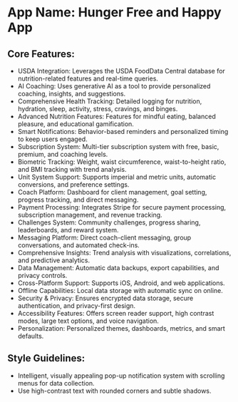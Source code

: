 # **App Name**: Hunger Free and Happy App

## Core Features:

- USDA Integration: Leverages the USDA FoodData Central database for nutrition-related features and real-time queries.
- AI Coaching: Uses generative AI as a tool to provide personalized coaching, insights, and suggestions.
- Comprehensive Health Tracking: Detailed logging for nutrition, hydration, sleep, activity, stress, cravings, and binges.
- Advanced Nutrition Features: Features for mindful eating, balanced pleasure, and educational gamification.
- Smart Notifications: Behavior-based reminders and personalized timing to keep users engaged.
- Subscription System: Multi-tier subscription system with free, basic, premium, and coaching levels.
- Biometric Tracking: Weight, waist circumference, waist-to-height ratio, and BMI tracking with trend analysis.
- Unit System Support: Supports imperial and metric units, automatic conversions, and preference settings.
- Coach Platform: Dashboard for client management, goal setting, progress tracking, and direct messaging.
- Payment Processing: Integrates Stripe for secure payment processing, subscription management, and revenue tracking.
- Challenges System: Community challenges, progress sharing, leaderboards, and reward system.
- Messaging Platform: Direct coach-client messaging, group conversations, and automated check-ins.
- Comprehensive Insights: Trend analysis with visualizations, correlations, and predictive analytics.
- Data Management: Automatic data backups, export capabilities, and privacy controls.
- Cross-Platform Support: Supports iOS, Android, and web applications.
- Offline Capabilities: Local data storage with automatic sync on online.
- Security & Privacy: Ensures encrypted data storage, secure authentication, and privacy-first design.
- Accessibility Features: Offers screen reader support, high contrast modes, large text options, and voice navigation.
- Personalization: Personalized themes, dashboards, metrics, and smart defaults.

## Style Guidelines:

- Intelligent, visually appealing pop-up notification system with scrolling menus for data collection.
- Use high-contrast text with rounded corners and subtle shadows.